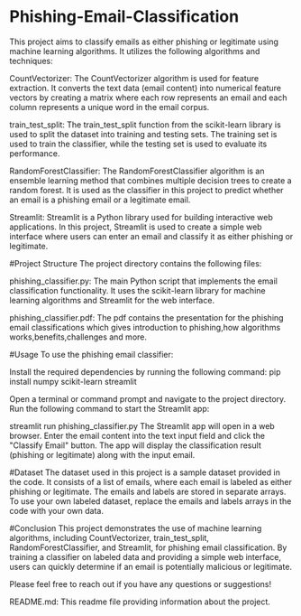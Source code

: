 # Phishing-Email-Classification 
This project aims to classify emails as either phishing or legitimate using machine learning algorithms. It utilizes the following algorithms and techniques:

CountVectorizer: The CountVectorizer algorithm is used for feature extraction. It converts the text data (email content) into numerical feature vectors by creating a matrix where each row represents an email and each column represents a unique word in the email corpus.

train_test_split: The train_test_split function from the scikit-learn library is used to split the dataset into training and testing sets. The training set is used to train the classifier, while the testing set is used to evaluate its performance.

RandomForestClassifier: The RandomForestClassifier algorithm is an ensemble learning method that combines multiple decision trees to create a random forest. It is used as the classifier in this project to predict whether an email is a phishing email or a legitimate email.

Streamlit: Streamlit is a Python library used for building interactive web applications. In this project, Streamlit is used to create a simple web interface where users can enter an email and classify it as either phishing or legitimate.

#Project Structure
The project directory contains the following files:

phishing_classifier.py: The main Python script that implements the email classification functionality. It uses the scikit-learn library for machine learning algorithms and Streamlit for the web interface.

phishing_classifier.pdf: The pdf contains the presentation for the phishing email classifications which gives introduction to phishing,how algorithms works,benefits,challenges and more.

#Usage
To use the phishing email classifier:

Install the required dependencies by running the following command:
pip install numpy scikit-learn streamlit

Open a terminal or command prompt and navigate to the project directory.
Run the following command to start the Streamlit app:

streamlit run phishing_classifier.py
The Streamlit app will open in a web browser. Enter the email content into the text input field and click the "Classify Email" button.
The app will display the classification result (phishing or legitimate) along with the input email.

#Dataset
The dataset used in this project is a sample dataset provided in the code. It consists of a list of emails, where each email is labeled as either phishing or legitimate. The emails and labels are stored in separate arrays.
To use your own labeled dataset, replace the emails and labels arrays in the code with your own data.

#Conclusion
This project demonstrates the use of machine learning algorithms, including CountVectorizer, train_test_split, RandomForestClassifier, and Streamlit, for phishing email classification. By training a classifier on labeled data and providing a simple web interface, users can quickly determine if an email is potentially malicious or legitimate.

Please feel free to reach out if you have any questions or suggestions!

README.md: This readme file providing information about the project.

